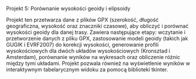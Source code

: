 Projekt 5: Porównanie wysokości geoidy i elipsoidy

Projekt ten przetwarza dane z plików GPX (szerokość, długość geograficzna, wysokość oraz znaczniki czasowe), aby obliczyć i porównać wysokości geoidy dla danej trasy. Zawiera następujące etapy: wczytanie i przetworzenie danych z pliku GPX, zastosowanie modeli geoidy (takich jak GUGIK i EVRF2007) do korekcji wysokości, generowanie profili wysokościowych dla dwóch układów wysokościowych (Kronsztad i Amsterdam), porównanie wyników na wykresach oraz obliczenie różnic między tymi układami. Projekt pozwala również na wyświetlenie wyników w interaktywnym tabelarycznym widoku za pomocą biblioteki tkinter.


